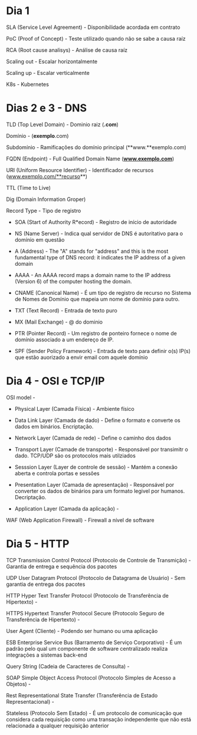 # Dia 1

SLA (Service Level Agreement) - Disponibilidade acordada em contrato

PoC (Proof of Concept) - Teste utilizado quando não se sabe a causa raíz

RCA (Root cause analisys) - Análise de causa raíz

Scaling out - Escalar horizontalmente

Scaling up - Escalar verticalmente

K8s - Kubernetes

# Dias 2 e 3 - DNS

TLD (Top Level Domain) - Dominio raiz (**.com**)

Domínio - (**exemplo**.com)

Subdomínio - Ramificações do domínio principal (**www.**exemplo.com)

FQDN (Endpoint) - Full Qualified Domain Name (**www.exemplo.com**)

URI (Uniform Resource Identifier) - Identificador de recursos (www.exemplo.com/**recurso**)

TTL (Time to Live) 

Dig (Domain Information Groper)

Record Type - Tipo de registro

* SOA (Start of Authority R*ecord) - Registro de início de autoridade

* NS (Name Server) - Indica qual servidor de DNS é autoritativo para o domínio em questão 

* A (Address) - The "A" stands for "address" and this is the most fundamental type of DNS record: it indicates the IP address of a given domain

* AAAA - An AAAA record maps a domain name to the IP address (Version 6) of the computer hosting the domain.

* CNAME (Canonical Name) - É um tipo de registro de recurso no Sistema de Nomes de Domínio que mapeia um nome de domínio para outro.

* TXT (Text Record) - Entrada de texto puro

* MX (Mail Exchange) - @ do dominio 

* PTR (Pointer Record) - Um registro de ponteiro fornece o nome de domínio associado a um endereço de IP.

* SPF (Sender Policy Framework) - Entrada de texto para definir o(s) IP(s) que estão auorizado a envir email com aquele domínio

# Dia 4 - OSI e TCP/IP

OSI model - 

* Physical Layer (Camada Física) - Ambiente físico 

* Data Link Layer (Camada de dado) - Define o formato e converte  os dados em binários. Encriptação.

* Network Layer (Camada de rede) - Define o caminho dos dados

* Transport Layer (Camade de transporte) - Responsável por transimitr o dado. TCP/UDP são os protocolos mais utilziados

* Sesssion Layer (Layer de controle de sessão) - Mantém a conexão aberta e controla portas e sessões

* Presentation Layer (Camada de apresentação) - Responsável por converter os dados de binários para um formato legivel por humanos. Decriptação.

* Application Layer (Camada da aplicação) - 

WAF (Web Application Firewall) - Firewall a nível de software

# Dia 5 - HTTP

TCP Transmission Control Protocol (Protocolo de Controle de Transmição) - Garantia de entrega e sequência dos pacotes

UDP User Datagram Protocol (Protocolo de Datagrama de Usuário) - Sem garantia de entrega dos pacotes

HTTP Hyper Text Transfer Protocol (Protocolo de Transferência de Hipertexto) - 

HTTPS Hypertext Transfer Protocol Secure (Protocolo Seguro de Transferência de Hipertexto) - 

User Agent (Cliente) - Podendo ser humano ou uma aplicação

ESB Enterprise Service Bus (Barramento de Serviço Corporativo) - É um padrão pelo qual um componente de software centralizado realiza integrações a sistemas back-end

Query String (Cadeia de Caracteres de Consulta) - 

SOAP Simple Object Access Protocol (Protocolo Simples de Acesso a Objetos) - 

Rest Representational State Transfer (Transferência de Estado Representacional) - 

Stateless (Protocolo Sem Estado) - É um protocolo de comunicação que considera cada requisição como uma transação independente que não está relacionada a qualquer requisição anterior
